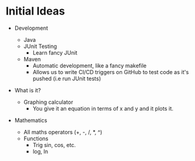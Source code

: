 # Initial Ideas

* Development
	* Java
	* JUnit Testing
		- Learn fancy JUnit
	* Maven
		- Automatic development, like a fancy makefile
		- Allows us to write CI/CD triggers on GitHub to test code as it's
			pushed (i.e run JUnit tests)

* What is it?
	* Graphing calculator
		- You give it an equation in terms of x and y and it plots it.

* Mathematics
	* All maths operators (+, -, /, *, ^)
	* Functions
		- Trig sin, cos, etc.
		- log, ln
